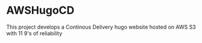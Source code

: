# AWSHugoCD

This project develops a Continous Delivery hugo website hosted on AWS S3 with 11 9's of reliability
